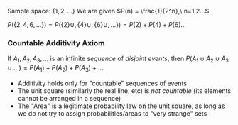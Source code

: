 Sample space: $\{1,2,...\}$ 
We are given $P(n) = \frac{1}{2^n},\ n=1,2...$

$P(\{2,4,6,...\})=P(\{2\} \cup ,\{4\} \cup,\{6\} \cup, ...\}) = P(2)+P(4)+P(6)...$   

### Countable Additivity Axiom
If $A_1, A_2, A_3, ...$ is an infinite *sequence* of *disjoint events*, then $P(A_1\cup A_2 \cup A_3 \cup ...) = P(A_1)+P(A_2)+P(A_3)+...$  

- Additivity holds only for "countable" sequences of events
- The unit square (similarly the real line, etc) is *not countable* (its elements cannot be arranged in a sequence)
- The "Area" is a legitimate probability law on the unit square, as long as we do not try to assign probabilities/areas to "very strange" sets

